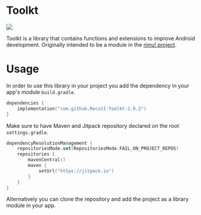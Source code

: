 # Toolkt
[![](https://jitpack.io/v/Reco1I/Toolkt.svg)](https://jitpack.io/#Reco1I/Toolkt)

Toolkt is a library that contains functions and extensions to improve Android development. Originally intended to be a module in the [rimu! project](https://github.com/Reco1I/rimu).

# Usage
In order to use this library in your project you add the dependency in your app's module `build.gradle`.
```kts
dependencies {
    implementation("com.github.Reco1I:Toolkt:1.0.2")
}
```

Make sure to have Maven and Jitpack repository declared on the root `settings.gradle`.
```kts
dependencyResolutionManagement {
    repositoriesMode.set(RepositoriesMode.FAIL_ON_PROJECT_REPOS)
    repositories {
        mavenCentral()
        maven {
            setUrl("https://jitpack.io")
        }
    }
}
```

Alternatively you can clone the repository and add the project as a library module in your app.

